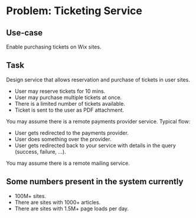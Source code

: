 # Problem: Ticketing Service

## Use-case
Enable purchasing tickets on Wix sites.

## Task
Design service that allows reservation and purchase of tickets in user sites.
- User may reserve tickets for 10 mins.
- User may purchase multiple tickets at once.
- There is a limited number of tickets available.
- Ticket is sent to the user as PDF attachment.

You may assume there is a remote payments provider service. Typical flow:
- User gets redirected to the payments provider.
- User does something over the provider.
- User gets redirected back to your service with details in the query (success, failure, ...).

You may assume there is a remote mailing service.

## Some numbers present in the system currently
- 100M+ sites.
- There are sites with 1000+ articles.
- There are sites with 1.5M+ page loads per day.
